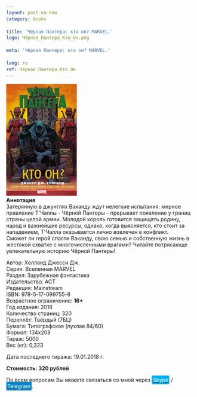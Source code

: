 ```yaml
---
layout: post-ea-new
category: books

title: 'Чёрная Пантера: кто он? MARVEL.'
logo: Чёрная_Пантера_Кто_Он.png

meta: 'Чёрная Пантера: кто он? MARVEL.'

lang: ru
ref: Чёрная_Пантера_Кто_Он
---
```


<a data-fancybox="gallery" href="/img/books/Чёрная_Пантера_Кто_Он.png"><img src="/img/books/Чёрная_Пантера_Кто_Он.png" alt=""></a>  
**Аннотация**  
Затерянную в джунглях Ваканду ждут нелегкие испытания: мирное правление Т'Чаллы - Чёрной Пантеры - прерывает появление у границ страны целой армии. Молодой король готовится защищать родину, народ и важнейшие ресурсы, однако, когда выясняется, кто стоит за нападением, Т'Чалла оказывается лично вовлечен в конфликт.  
Сможет ли герой спасти Ваканду, свою семью и собственную жизнь в жестокой схватке с многочисленными врагами? Читайте потрясающе увлекательную историю Чёрной Пантеры!

Автор: Холланд Джесси Дж.  
Серия: Вселенная MARVEL  
Раздел: Зарубежная фантастика  
Издательство: АСТ  
Редакция: Mainstream  
ISBN: 978-5-17-099755-8  
Возрастное ограничение: **16+**  
Год издания: 2018  
Количество страниц: 320  
Переплёт: Твёрдый  (7БЦ)  
Бумага: Типографская (пухлая 84/60)  
Формат: 134х208  
Тираж: 5000  
Вес (кг): 0,323

Дата последнего тиража:	19.01.2018 г.

**Стоимость: 320 рублей**

По всем вопросам Вы можете связаться со мной через <a href="skype:chutkoy89?call" target="_blank"><span style="background-color:#00aff0; color:white; padding:3px; border-radius: 3px">Skype</span></a> / <a href="https://t.me/chutkoy" target="_blank"><span style="background-color:#0088cc; color:white; padding:3px; border-radius: 3px">Telegram</span></a>.